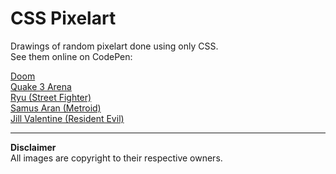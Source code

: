 # CSS Pixelart
Drawings of random pixelart done using only CSS.  
See them online on CodePen:

[Doom](https://codepen.io/phild/pen/bzRbRr)  
[Quake 3 Arena](https://codepen.io/phild/pen/rPYBjz)  
[Ryu (Street Fighter)](https://codepen.io/phild/pen/VgmRwB)  
[Samus Aran (Metroid)](https://codepen.io/phild/pen/LqWrXb)  
[Jill Valentine (Resident Evil)](https://codepen.io/phild/pen/qgqXgZ)

***
**Disclaimer**  
All images are copyright to their respective owners.

